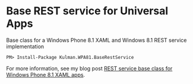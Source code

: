 Base REST service for Universal Apps
============================

Base class for a Windows Phone 8.1 XAML and Windows 8.1 REST service implementation

	PM> Install-Package Kulman.WPA81.BaseRestService
	
For more information, see my blog post [REST service base class for Windows Phone 8.1 XAML apps](http://blog.kulman.sk/rest-service-base-class-for-windows-phone-8-1-xaml-apps/).
